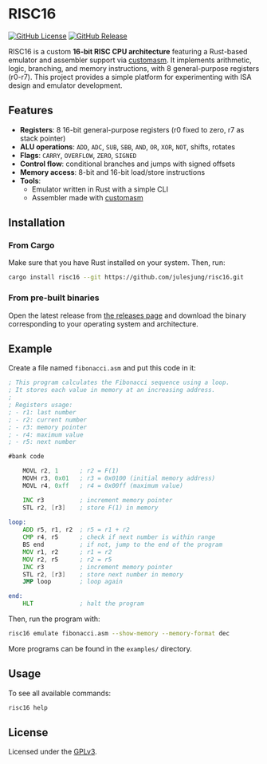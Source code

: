 # RISC16

[![GitHub License](https://img.shields.io/github/license/julesjung/risc16)](https://github.com/julesjung/risc16/blob/main/LICENSE.txt)
[![GitHub Release](https://img.shields.io/github/v/release/julesjung/risc16?include_prereleases)](https://github.com/julesjung/risc16/releases)

RISC16 is a custom **16-bit RISC CPU architecture** featuring a Rust-based emulator and assembler support via [customasm](https://github.com/hlorenzi/customasm).
It implements arithmetic, logic, branching, and memory instructions, with 8 general-purpose registers (r0-r7).
This project provides a simple platform for experimenting with ISA design and emulator development.

## Features

- **Registers**: 8 16-bit general-purpose registers (r0 fixed to zero, r7 as stack pointer)
- **ALU operations**: `ADD`, `ADC`, `SUB`, `SBB`, `AND`, `OR`, `XOR`, `NOT`, shifts, rotates
- **Flags**: `CARRY`, `OVERFLOW`, `ZERO`, `SIGNED`
- **Control flow**: conditional branches and jumps with signed offsets
- **Memory access**: 8-bit and 16-bit load/store instructions
- **Tools**:
    - Emulator written in Rust with a simple CLI
    - Assembler made with [customasm](https://github.com/hlorenzi/customasm)

## Installation

### From Cargo

Make sure that you have Rust installed on your system. Then, run:

```sh
cargo install risc16 --git https://github.com/julesjung/risc16.git
```

### From pre-built binaries

Open the latest release from [the releases page](https://github.com/julesjung/risc16/releases) and download the binary corresponding to your operating system and architecture.

## Example

Create a file named `fibonacci.asm` and put this code in it:

```asm
; This program calculates the Fibonacci sequence using a loop.
; It stores each value in memory at an increasing address.
;
; Registers usage:
; - r1: last number
; - r2: current number
; - r3: memory pointer
; - r4: maximum value
; - r5: next number

#bank code

    MOVL r2, 1      ; r2 = F(1)
    MOVH r3, 0x01   ; r3 = 0x0100 (initial memory address)
    MOVL r4, 0xff   ; r4 = 0x00ff (maximum value)

    INC r3          ; increment memory pointer
    STL r2, [r3]    ; store F(1) in memory
    
loop:
    ADD r5, r1, r2  ; r5 = r1 + r2
    CMP r4, r5      ; check if next number is within range
    BS end          ; if not, jump to the end of the program
    MOV r1, r2      ; r1 = r2
    MOV r2, r5      ; r2 = r5
    INC r3          ; increment memory pointer
    STL r2, [r3]    ; store next number in memory
    JMP loop        ; loop again

end:
    HLT             ; halt the program
```

Then, run the program with:

```sh
risc16 emulate fibonacci.asm --show-memory --memory-format dec
```

More programs can be found in the `examples/` directory.

## Usage

To see all available commands:

```sh
risc16 help
```

## License

Licensed under the [GPLv3](https://github.com/julesjung/risc16/blob/main/LICENSE.txt).